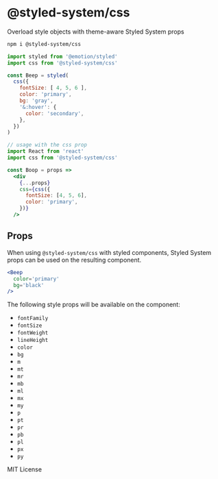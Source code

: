 
# @styled-system/css

Overload style objects with theme-aware Styled System props

```sh
npm i @styled-system/css
```

```js
import styled from '@emotion/styled'
import css from '@styled-system/css'

const Beep = styled(
  css({
    fontSize: [ 4, 5, 6 ],
    color: 'primary',
    bg: 'gray',
    '&:hover': {
      color: 'secondary',
    },
  })
)
```

```jsx
// usage with the css prop
import React from 'react'
import css from '@styled-system/css'

const Boop = props =>
  <div
    {...props}
    css={css({
      fontSize: [4, 5, 6],
      color: 'primary',
    })}
  />
```

## Props

When using `@styled-system/css` with styled components,
Styled System props can be used on the resulting component.

```jsx
<Beep
  color='primary'
  bg='black'
/>
```

The following style props will be available on the component:

- `fontFamily`
- `fontSize`
- `fontWeight`
- `lineHeight`
- `color`
- `bg`
- `m`
- `mt`
- `mr`
- `mb`
- `ml`
- `mx`
- `my`
- `p`
- `pt`
- `pr`
- `pb`
- `pl`
- `px`
- `py`

MIT License
